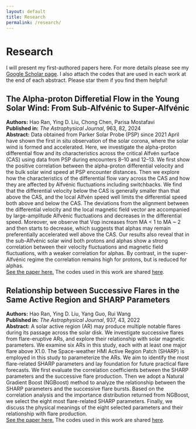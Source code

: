 ```yaml
---
layout: default
title: Research
permalink: /research/
---
```


# Research

I will present my first-authored papers here. 
For more details please see my [Google Scholar page](https://scholar.google.com/citations?user=bJp4veEAAAAJ&hl=zh-CN).
I also attach the codes that are used in each work at the end of each abstract.
Please star them if you find them helpful!


## The Alpha-proton Differetial Flow in the Young Solar Wind: From Sub-Alfvénic to Super-Alfvénic  
**Authors:** Hao Ran, Ying D. Liu, Chong Chen, Parisa Mostafavi  
**Published in:** *The Astrophysical Journal*, 963, 82, 2024    
**Abstract:** Data obtained from Parker Solar Probe (PSP) since 2021 April have shown the first in situ observation of the solar
corona, where the solar wind is formed and accelerated. Here, we investigate the alpha-proton differential flow and
its characteristics across the critical Alfvén surface (CAS) using data from PSP during encounters 8–10 and 12–13.
We first show the positive correlation between the alpha-proton differential velocity and the bulk solar wind speed
at PSP encounter distances. Then we explore how the characteristics of the differential flow vary across the CAS
and how they are affected by Alfvénic fluctuations including switchbacks. We find that the differential velocity
below the CAS is generally smaller than that above the CAS, and the local Alfvén speed well limits the differential
speed both above and below the CAS. The deviations from the alignment between the differential velocity and the
local magnetic field vector are accompanied by large-amplitude Alfvénic fluctuations and decreases in the
differential speed. Moreover, we observe that Vαp increases from MA < 1 to MA ~ 2 and then starts to decrease,
which suggests that alphas may remain preferentially accelerated well above the CAS. Our results also reveal that
in the sub-Alfvénic solar wind both protons and alphas show a strong correlation between their velocity
fluctuations and magnetic field fluctuations, with a weaker correlation for alphas. By contrast, in the super-Alfvénic
regime the correlation remains high for protons, but is reduced for alphas.   
[See the paper here.](https://doi.org/10.3847/1538-4357/ad2069)
The codes used in this work are shared [here](https://github.com/RanHao1999/PSP).


## Relationship between Successive Flares in the Same Active Region and SHARP Parameters   
**Authors:** Hao Ran, Ying D. Liu, Yang Guo, Rui Wang   
**Published in:** *The Astrophysical Journal*, 937, 43, 2022   
**Abstract:** A solar active region (AR) may produce multiple notable flares during its passage across the solar disk. We
investigate successive flares from flare-eruptive ARs, and explore their relationship with solar magnetic
parameters. We examine six ARs in this study, each with at least one major flare above X1.0. The Space-weather
HMI Active Region Patch (SHARP) is employed in this study to parameterize the ARs. We aim to identify the
most flare-related SHARP parameters and lay foundation for future practical flare forecasts. We first evaluate the
correlation coefficients between the SHARP parameters and the successive flare production. Then we adopt a
Natural Gradient Boost (NGBoost) method to analyze the relationship between the SHARP parameters and the
successive flare bursts. Based on the correlation analysis and the importance distribution returned from NGBoost,
we select the eight most flare-related SHARP parameters. Finally, we discuss the physical meanings of the eight
selected parameters and their relationship with flare production.    
[See the paper here.](https://doi.org/10.3847/1538-4357/ac80fa)
The codes used in this work are shared [here](https://github.com/RanHao1999/Flare_SHARP).







